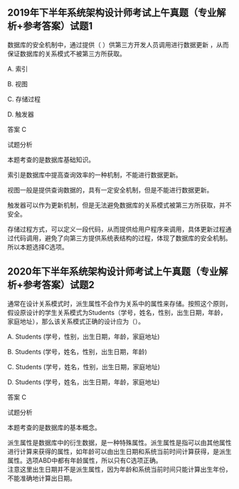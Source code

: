 ## 2019年下半年系统架构设计师考试上午真题（专业解析+参考答案）试题1

数据库的安全机制中，通过提供（  ）供第三方开发人员调用进行数据更新 ，从而保证数据库的关系模式不被第三方所获取。  

  

A. 索引  

B. 视图  

C. 存储过程  

D. 触发器  

  

答案 C  

试题分析  

本题考查的是数据库基础知识。

索引是数据库中提高查询效率的一种机制，不能进行数据更新。

视图一般是提供查询数据的，具有一定安全机制，但是不能进行数据更新。

触发器可以作为更新机制，但是无法避免数据库的关系模式被第三方所获取，并不安全。

存储过程方式，可以定义一段代码，从而提供给用户程序来调用，具体更新过程通过代码调用，避免了向第三方提供系统表结构的过程，体现了数据库的安全机制。所以本题选择C选项。

## 2020年下半年系统架构设计师考试上午真题（专业解析+参考答案）试题2

通常在设计关系模式时，派生属性不会作为关系中的属性来存储。按照这个原则，假设原设计的学生关系模式为Students（学号，姓名，性别，出生日期，年龄，家庭地址），那么该关系模式正确的设计应为（）。  

  

A. Students (学号，性别，出生日期，年龄，家庭地址)  

B. Students (学号，姓名，性别，出生日期，年龄)  

C. Students (学号，姓名，性别，出生日期，家庭地址)  

D. Students (学号，姓名，出生日期，年龄，家庭地址)  

答案 C  



试题分析  

本题考查的是数据库的基本概念。

派生属性是数据库中的衍生数据，是一种特殊属性。派生属性是指可以由其他属性进行计算来获得的属性，如年龄可以由出生日期和系统当前时间计算获得，是派生属性。选项ABD中都有年龄属性，所以只有C选项正确。  
注意这里出生日期并不是派生属性，因为年龄和系统当前时间只能计算出生年份，不能准确地计算出日期。  